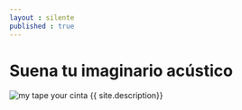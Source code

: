 ```yaml
---
layout : silente
published : true
---
```


# Suena tu imaginario acústico 
![my tape your cinta](/silente/img/ss_tapelogo.png)
{{ site.description}}
